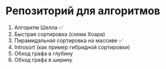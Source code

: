 # Репозиторий для алгоритмов
1. Алгоритм Шелла ✅
2. Быстрая сортировка (схема Хоара)
3. Пирамидальная сортировка на массиве ✅
4. Introsort (как пример гибридной сортировки)
5. Обход графа в глубину
6. Обход графа в ширину
